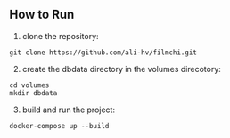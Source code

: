 ## How to Run
1. clone the repository:
```
git clone https://github.com/ali-hv/filmchi.git
```
2. create the dbdata directory in the volumes direcotory:
```
cd volumes
mkdir dbdata
```
3. build and run the project:
```
docker-compose up --build
```

